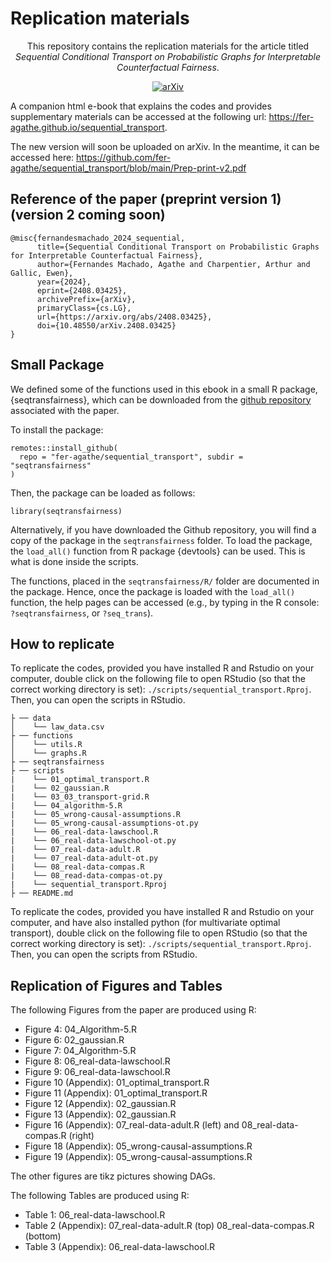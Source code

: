 # Replication materials

<div align="center">
This repository contains the replication materials for the article titled 
<i>Sequential Conditional Transport on Probabilistic Graphs for Interpretable Counterfactual Fairness</i>.

[![arXiv](https://img.shields.io/badge/arXiv-2408.03425-b31b1b.svg)](https://arxiv.org/abs/2408.03425)
</div>

A companion html e-book that explains the codes and provides supplementary materials can be accessed at the following url: <https://fer-agathe.github.io/sequential_transport>.

The new version will soon be uploaded on arXiv. In the meantime, it can be accessed here: https://github.com/fer-agathe/sequential_transport/blob/main/Prep-print-v2.pdf

## Reference of the paper (preprint version 1) (version 2 coming soon)

```
@misc{fernandesmachado_2024_sequential,
      title={Sequential Conditional Transport on Probabilistic Graphs for Interpretable Counterfactual Fairness}, 
      author={Fernandes Machado, Agathe and Charpentier, Arthur and Gallic, Ewen},
      year={2024},
      eprint={2408.03425},
      archivePrefix={arXiv},
      primaryClass={cs.LG},
      url={https://arxiv.org/abs/2408.03425}, 
      doi={10.48550/arXiv.2408.03425}
}
```

## Small Package

We defined some of the functions used in this ebook in a small R package, {seqtransfairness}, which can be downloaded from the [github repository](https://github.com/fer-agathe/sequential_transport) associated with the paper.

To install the package:
```{r install-package, eval=FALSE}
remotes::install_github(
  repo = "fer-agathe/sequential_transport", subdir = "seqtransfairness"
)
```

Then, the package can be loaded as follows:
```{r, message=FALSE, warning=FALSE}
library(seqtransfairness)
```

Alternatively, if you have downloaded the Github repository, you will find a copy of the package in the `seqtransfairness` folder. To load the package, the `load_all()` function from R package {devtools} can be used. This is what is done inside the scripts.


The functions, placed in the `seqtransfairness/R/` folder are documented in the package. Hence, once the package is loaded with the `load_all()` function, the help pages can be accessed (e.g., by typing in the R console: `?seqtransfairness`, or `?seq_trans`).


## How to replicate

To replicate the codes, provided you have installed R and Rstudio on your computer, double click on the following file to open RStudio (so that the correct working directory is set): `./scripts/sequential_transport.Rproj`. Then, you can open the scripts in RStudio.

```
├ ── data
│    └── law_data.csv
├ ── functions
│    └── utils.R
│    └── graphs.R
├ ── seqtransfairness
├ ── scripts
|    └── 01_optimal_transport.R
|    └── 02_gaussian.R
|    └── 03_03_transport-grid.R
|    └── 04_algorithm-5.R
|    └── 05_wrong-causal-assumptions.R
|    └── 05_wrong-causal-assumptions-ot.py
|    └── 06_real-data-lawschool.R
|    └── 06_real-data-lawschool-ot.py
|    └── 07_real-data-adult.R
|    └── 07_real-data-adult-ot.py
|    └── 08_real-data-compas.R
|    └── 08_read-data-compas-ot.py
|    └── sequential_transport.Rproj
├ ── README.md
```

To replicate the codes, provided you have installed R and Rstudio on your computer, and have also installed python (for multivariate optimal transport), double click on the following file to open RStudio (so that the correct working directory is set): `./scripts/sequential_transport.Rproj`. Then, you can open the scripts from RStudio.


## Replication of Figures and Tables

The following Figures from the paper are produced using R:

- Figure 4: 04_Algorithm-5.R
- Figure 6: 02_gaussian.R
- Figure 7: 04_Algorithm-5.R
- Figure 8: 06_real-data-lawschool.R
- Figure 9: 06_real-data-lawschool.R
- Figure 10 (Appendix): 01_optimal_transport.R
- Figure 11 (Appendix): 01_optimal_transport.R
- Figure 12 (Appendix): 02_gaussian.R
- Figure 13 (Appendix): 02_gaussian.R
- Figure 16 (Appendix): 07_real-data-adult.R (left) and 08_real-data-compas.R (right)
- Figure 18 (Appendix): 05_wrong-causal-assumptions.R
- Figure 19 (Appendix): 05_wrong-causal-assumptions.R

The other figures are tikz pictures showing DAGs.

The following Tables are produced using R:

- Table 1: 06_real-data-lawschool.R
- Table 2 (Appendix): 07_real-data-adult.R (top) 08_real-data-compas.R (bottom)
- Table 3 (Appendix): 06_real-data-lawschool.R

